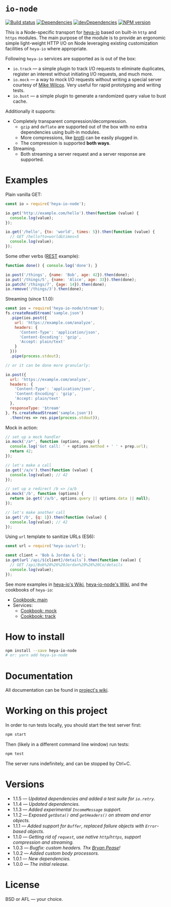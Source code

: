 # `io-node`

[![Build status][travis-image]][travis-url]
[![Dependencies][deps-image]][deps-url]
[![devDependencies][dev-deps-image]][dev-deps-url]
[![NPM version][npm-image]][npm-url]

This is a Node-specific transport for [heya-io](https://github.com/heya/io) based on built-in `http` and `https` modules. The main purpose of the module is to provide an ergonomic simple light-weight HTTP I/O on Node leveraging existing customization facilities of `heya-io` where appropriate.

Following `heya-io` services are supported as is out of the box:

* `io.track` &mdash; a simple plugin to track I/O requests to eliminate duplicates, register an interest without initiating I/O requests, and much more.
* `io.mock` &mdash; a way to mock I/O requests without writing a special server courtesy of [Mike Wilcox](https://github.com/clubajax). Very useful for rapid prototyping and writing tests.
* `io.bust` &mdash; a simple plugin to generate a randomized query value to bust cache.

Additionally it supports:

* Completely transparent compression/decompression.
  * `gzip` and `deflate` are supported out of the box with no extra dependencies using built-in modules.
  * More compressions, like [brotli](https://en.wikipedia.org/wiki/Brotli) can be easily plugged in.
  * The compression is supported **both ways**.
* Streaming.
  * Both streaming a server request and a server response are supported.

# Examples

Plain vanilla GET:

```js
const io = require('heya-io-node');

io.get('http://example.com/hello').then(function (value) {
  console.log(value);
});

io.get('/hello', {to: 'world', times: 5}).then(function (value) {
  // GET /hello?to=world&times=5
  console.log(value);
});
```

Some other verbs ([REST](https://en.wikipedia.org/wiki/Representational_state_transfer) example):

```js
function done() { console.log('done'); }

io.post('/things', {name: 'Bob', age: 42}).then(done);
io.put('/things/5', {name: 'Alice', age: 33}).then(done);
io.patch('/things/7', {age: 14}).then(done);
io.remove('/things/3').then(done);
```

Streaming (since 1.1.0):

```js
const ios = require('heya-io-node/stream');
fs.createReadStream('sample.json')
  .pipe(ios.post({
    url: 'https://example.com/analyze',
    headers: {
      'Content-Type': 'application/json',
      'Content-Encoding': 'gzip',
      'Accept: plain/text'
    }
  }))
  .pipe(process.stdout);

// or it can be done more granularly:

io.post({
  url: 'https://example.com/analyze',
  headers: {
    'Content-Type': 'application/json',
    'Content-Encoding': 'gzip',
    'Accept: plain/text'
  },
  responseType: '$tream'
}, fs.createReadStream('sample.json'))
  .then(res => res.pipe(process.stdout));
```

Mock in action:

```js
// set up a mock handler
io.mock('/a*', function (options, prep) {
  console.log('Got call: ' + options.method + ' ' + prep.url);
  return 42;
});

// let's make a call
io.get('/a/x').then(function (value) {
  console.log(value); // 42
});

// set up a redirect /b => /a/b
io.mock('/b', function (options) {
  return io.get('/a/b', options.query || options.data || null);
});

// let's make another call
io.get('/b', {q: 1}).then(function (value) {
  console.log(value); // 42
});
```

Using `url` template to sanitize URLs (ES6):

```js
const url = require('heya-io/url');

const client = 'Bob & Jordan & Co';
io.get(url`/api/${client}/details`).then(function (value) {
  // GET /api/Bob%20%26%20Jordan%20%26%20Co/details
  console.log(value);
});
```

See more examples in [heya-io's Wiki](https://github.com/heya/io/wiki/), [heya-io-node's Wiki](https://github.com/heya/io-node/wiki/), and the cookbooks of `heya-io`:

* [Cookbook: main](https://github.com/heya/io/wiki/Cookbook:-main)
* Services:
  * [Cookbook: mock](https://github.com/heya/io/wiki/Cookbook:-mock)
  * [Cookbook: track](https://github.com/heya/io/wiki/Cookbook:-track)

# How to install

```bash
npm install --save heya-io-node
# or: yarn add heya-io-node
```

# Documentation

All documentation can be found in [project's wiki](https://github.com/heya/io-node/wiki).

# Working on this project

In order to run tests locally, you should start the test server first:

```bash
npm start
```

Then (likely in a different command line window) run tests:

```bash
npm test
```

The server runs indefinitely, and can be stopped by Ctrl+C.

# Versions

- 1.1.5 &mdash; *Updated dependencies and added a test suite for `io.retry`.*
- 1.1.4 &mdash; *Updated dependencies.*
- 1.1.3 &mdash; *Added experimental `IncomeMessage` support.*
- 1.1.2 &mdash; *Exposed `getData()` and `getHeaders()` on stream and error objects.*
- 1.1.1 &mdash; *Added support for `Buffer`, replaced failure objects with `Error`-based objects.*
- 1.1.0 &mdash; *Getting rid of `request`, use native `http`/`https`, support compression and streaming.*
- 1.0.3 &mdash; *Bugfix: custom headers. Thx [Bryan Pease](https://github.com/Akeron972)!*
- 1.0.2 &mdash; *Added custom body processors.*
- 1.0.1 &mdash; *New dependencies.*
- 1.0.0 &mdash; *The initial release.*

# License

BSD or AFL &mdash; your choice.


[npm-image]:      https://img.shields.io/npm/v/heya-io-node.svg
[npm-url]:        https://npmjs.org/package/heya-io-node
[deps-image]:     https://img.shields.io/david/heya/io-node.svg
[deps-url]:       https://david-dm.org/heya/io-node
[dev-deps-image]: https://img.shields.io/david/dev/heya/io-node.svg
[dev-deps-url]:   https://david-dm.org/heya/io-node?type=dev
[travis-image]:   https://img.shields.io/travis/heya/io-node.svg
[travis-url]:     https://travis-ci.org/heya/io-node
